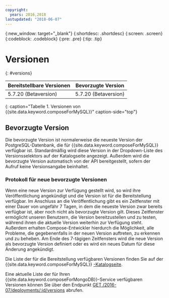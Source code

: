 ```yaml
---
copyright:
  years: 2016,2018
lastupdated: "2018-06-07"
---
```


{:new_window: target="_blank"}
{:shortdesc: .shortdesc}
{:screen: .screen}
{:codeblock: .codeblock}
{:pre: .pre}
{:tip: .tip}

# Versionen
{: #versions}

Bereitstellbare Versionen | Bevorzugte Version
----------|-----------
5.7.20 (Betaversion) | 5.7.20 (Betaversion)
{: caption="Tabelle 1. Versionen von {{site.data.keyword.composeForMySQL}}" caption-side="top"}

## Bevorzugte Version

Die bevorzugte Version ist normalerweise die neueste Version der PostgreSQL-Datenbank, die für {{site.data.keyword.composeForMySQL}} verfügbar ist. Standardmäßig wird diese Version in der Dropdown-Liste des Versionsselektors auf der Katalogseite angezeigt. Außerdem wird die bevorzugte Version automatisch von der API bereitgestellt, sofern der Aufruf keine Versionsangabe beinhaltet.

### Protokoll für neue bevorzugte Versionen

Wenn eine neue Version zur Verfügung gestellt wird, so wird ihre Veröffentlichung angekündigt und die Version ist für die Bereitstellung verfügbar. Im Anschluss an die Veröffentlichung gibt es ein Zeitfenster mit einer Dauer von ungefähr 7 Tagen, in dem die neueste Version zwar bereits verfügbar ist, aber noch nicht als bevorzugte Version gilt. Dieses Zeitfenster ermöglicht unseren Benutzern, die Version bereitzustellen und zu testen, während ihnen die aktuelle Version weiterhin zur Verfügung steht. Außerdem erhalten Compose-Entwickler hierdurch die Möglichkeit, alle Probleme, die gegebenenfalls in der neuen Version auftreten, zu erkennen und zu beheben. Am Ende des 7-tägigen Zeitfensters wird die neue Version als bevorzugte Version definiert oder es wird ein neues Datum für diese Änderung angekündigt.

Die Liste der für die Bereitstellung verfügbaren Versionen finden Sie auf der {{site.data.keyword.composeForMySQL}} [-Katalogseite](https://console.{DomainName}/catalog/services/compose-for-mysql).

Eine aktuelle Liste der für Ihren {{site.data.keyword.composeForMongoDB}}-Service verfügbaren Versionen können Sie über den Endpunkt [GET /2016-07/deployments/:id/versions](https://apidocs.compose.com/v1.0/reference#2016-07-get-deployments-versions) abrufen.


